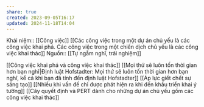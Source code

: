 ```yaml
---
share: true
created: 2023-09-05T16:17
updated: 2024-11-18T14:04
---
```

Khái niệm:: [[Công việc]]
[[Các công việc trong một dự án chủ yếu là các công việc khai phá. Các công việc trong một chiến dịch chủ yếu là các công việc khai thác]]
Nguồn:: [[Tự ngẫm nghĩ, trải nghiệm]]

[[Công việc khai phá và công việc khai thác]]
[[Mọi thứ sẽ luôn tốn thời gian hơn bạn nghĩ|Định luật Hofstadter: Mọi thứ sẽ luôn tốn thời gian hơn bạn nghĩ, kể cả khi bạn đã tính đến định luật Hofstadter]]
[[Áp lực giết chết sự sáng tạo]]
[[Nhiều khi vấn đề chỉ được phát hiện ra khi đến khâu triển khai ý tưởng]]
[[Cây quyết định và PERT dành cho những dự án chủ yếu gồm các công việc khai thác]]